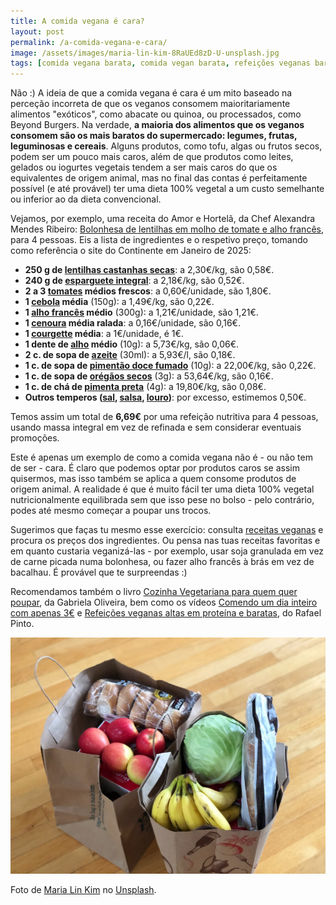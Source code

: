```yaml
---
title: A comida vegana é cara?
layout: post
permalink: /a-comida-vegana-e-cara/
image: /assets/images/maria-lin-kim-8RaUEd8zD-U-unsplash.jpg
tags: [comida vegana barata, comida vegan barata, refeições veganas baratas, refeições vegan baratas]
---
```


Não :) A ideia de que a comida vegana é cara é um mito baseado na perceção incorreta de que os veganos consomem maioritariamente alimentos "exóticos", como abacate ou quinoa, ou processados, como Beyond Burgers. Na verdade, **a maioria dos alimentos que os veganos consomem são os mais baratos do supermercado: legumes, frutas, leguminosas e cereais**. Alguns produtos, como tofu, algas ou frutos secos, podem ser um pouco mais caros, além de que produtos como leites, gelados ou iogurtes vegetais tendem a ser mais caros do que os equivalentes de origem animal, mas no final das contas é perfeitamente possível (e até provável) ter uma dieta 100% vegetal a um custo semelhante ou inferior ao da dieta convencional.

Vejamos, por exemplo, uma receita do Amor e Hortelã, da Chef Alexandra Mendes Ribeiro: [Bolonhesa de lentilhas em molho de tomate e alho francês](https://www.amorehortela.pt/2019/01/bolonhesa-de-lentilhas-em-molho-de.html), para 4 pessoas. Eis a lista de ingredientes e o respetivo preço, tomando como referência o site do Continente em Janeiro de 2025:


* **250 g de [lentilhas castanhas secas](https://www.continente.pt/produto/lentilhas-secas-continente-6604652.html)**: a 2,30€/kg, são 0,58€.
* **240 g de [esparguete integral](https://www.continente.pt/produto/massa-esparguete-integral-continente-equilibrio-5879150.html)**: a 2,18€/kg, são 0,52€.
* **2 a 3 [tomates](https://www.continente.pt/produto/tomate-calibre-70-102-continente-2076841.html) médios frescos**: a 0,60€/unidade, são 1,80€.
* **1 [cebola](https://www.continente.pt/produto/cebola-continente-4891584.html) média** (150g): a 1,49€/kg, são 0,22€.
* **1 [alho francês](https://www.continente.pt/produto/alho-frances-continente-2076696.html) médio** (300g): a 1,21€/unidade, são 1,21€.
* **1 [cenoura](https://www.continente.pt/produto/cenoura-continente-5063155.html) média ralada**: a 0,16€/unidade, são 0,16€.
* **1 [courgette](https://www.continente.pt/produto/curgete-verde-continente-2076759.html) média**: a 1€/unidade, é 1€.
* **1 dente de [alho](https://www.continente.pt/produto/alho-seco-continente-4599477.html) médio** (10g): a 5,73€/kg, são 0,06€.
* **2 c. de sopa de [azeite](https://www.continente.pt/produto/azeite-continente-7082533.html)** (30ml): a 5,93€/l, são 0,18€.
* **1 c. de sopa de [pimentão doce fumado](https://www.continente.pt/produto/pimentao-doce-fumado-em-frasco-continente-7212170.html)** (10g): a 22,00€/kg, são 0,22€.
* **1 c. de sopa de [orégãos secos](https://www.continente.pt/produto/oregaos-folha-em-frasco-continente-6788489.html)** (3g): a 53,64€/kg, são 0,16€.
* **1 c. de chá de [pimenta preta](https://www.continente.pt/produto/pimenta-preta-em-grao-em-saqueta-continente-7209850.html)** (4g): a 19,80€/kg, são 0,08€.
* **Outros temperos ([sal](https://www.continente.pt/produto/sal-marinho-grosso-continente-5621031.html), [salsa](https://www.continente.pt/produto/salsa-continente-6690952.html), [louro](https://www.continente.pt/produto/louro-folha-em-saqueta-continente-6046671.html))**:  por excesso, estimemos 0,50€.

Temos assim um total de **6,69€** por uma refeição nutritiva para 4 pessoas, usando massa integral em vez de refinada e sem considerar eventuais promoções.

Este é apenas um exemplo de como a comida vegana não é - ou não tem de ser - cara. É claro que podemos optar por produtos caros se assim quisermos, mas isso também se aplica a quem consome produtos de origem animal. A realidade é que é muito fácil ter uma dieta 100% vegetal nutricionalmente equilibrada sem que isso pese no bolso - pelo contrário, podes até mesmo começar a poupar uns trocos.

Sugerimos que faças tu mesmo esse exercício: consulta [receitas veganas](/onde-posso-encontrar-receitas-veganas/) e procura os preços dos ingredientes. Ou pensa nas tuas receitas favoritas e em quanto custaria veganizá-las - por exemplo, usar soja granulada em vez de carne picada numa bolonhesa, ou fazer alho francês à brás em vez de bacalhau. É provável que te surpreendas :)

Recomendamos também o livro [Cozinha Vegetariana para quem quer poupar](https://www.arteplural.pt/produtos/ficha/cozinha-vegetariana-para-quem-quer-poupar/15705794), da Gabriela Oliveira, bem como os vídeos [Comendo um dia inteiro com apenas 3€](https://www.youtube.com/watch?v=V2y-Yx8KMlw&cc_load_policy=1&cc_lang_pref=pt) e [Refeições veganas altas em proteína e baratas](https://www.youtube.com/watch?v=ogk0r-NY-90&cc_load_policy=1&cc_lang_pref=pt), do Rafael Pinto.

![[Foto de sacos de compras cheios de fruta, legumes e pão]](/assets/images/maria-lin-kim-8RaUEd8zD-U-unsplash.jpg "Sacos de compras")

<div class="img-caption">Foto de <a href="https://unsplash.com/@mrsmaria?utm_source=unsplash&utm_medium=referral&utm_content=creditCopyText">Maria Lin Kim</a> no <a href="https://unsplash.com">Unsplash</a>.</div>




